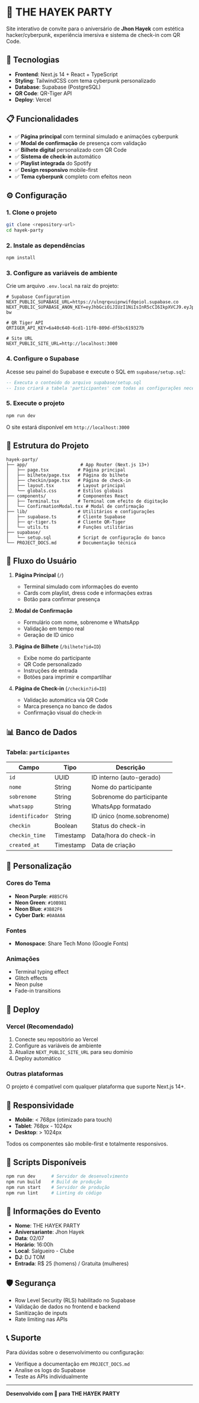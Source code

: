 # 🎯 THE HAYEK PARTY

Site interativo de convite para o aniversário de **Jhon Hayek** com estética hacker/cyberpunk, experiência imersiva e sistema de check-in com QR Code.

## 🚀 Tecnologias

- **Frontend**: Next.js 14 + React + TypeScript
- **Styling**: TailwindCSS com tema cyberpunk personalizado
- **Database**: Supabase (PostgreSQL)
- **QR Code**: QR-Tiger API
- **Deploy**: Vercel

## 📋 Funcionalidades

- ✅ **Página principal** com terminal simulado e animações cyberpunk
- ✅ **Modal de confirmação** de presença com validação
- ✅ **Bilhete digital** personalizado com QR Code
- ✅ **Sistema de check-in** automático
- ✅ **Playlist integrada** do Spotify
- ✅ **Design responsivo** mobile-first
- ✅ **Tema cyberpunk** completo com efeitos neon

## ⚙️ Configuração

### 1. Clone o projeto
```bash
git clone <repository-url>
cd hayek-party
```

### 2. Instale as dependências
```bash
npm install
```

### 3. Configure as variáveis de ambiente
Crie um arquivo `.env.local` na raiz do projeto:

```env
# Supabase Configuration
NEXT_PUBLIC_SUPABASE_URL=https://ulnqrqvuipnwifdqeiol.supabase.co
NEXT_PUBLIC_SUPABASE_ANON_KEY=eyJhbGciOiJIUzI1NiIsInR5cCI6IkpXVCJ9.eyJpc3MiOiJzdXBhYmFzZSIsInJlZiI6InVsbnFycXZ1aXBud2lmZHFlaW9sIiwicm9sZSI6ImFub24iLCJpYXQiOjE3NTM4MzA4NjcsImV4cCI6MjA2OTQwNjg2N30.wKk2A1x9tPJNkzF6B88TaleKh7rahJBfHjBzZV6J-bw

# QR Tiger API
QRTIGER_API_KEY=6a40c640-6cd1-11f0-809d-df5bc619327b

# Site URL
NEXT_PUBLIC_SITE_URL=http://localhost:3000
```

### 4. Configure o Supabase

Acesse seu painel do Supabase e execute o SQL em `supabase/setup.sql`:

```sql
-- Executa o conteúdo do arquivo supabase/setup.sql
-- Isso criará a tabela 'participantes' com todas as configurações necessárias
```

### 5. Execute o projeto
```bash
npm run dev
```

O site estará disponível em `http://localhost:3000`

## 🎨 Estrutura do Projeto

```
hayek-party/
├── app/                    # App Router (Next.js 13+)
│   ├── page.tsx           # Página principal
│   ├── bilhete/page.tsx   # Página do bilhete
│   ├── checkin/page.tsx   # Página de check-in
│   ├── layout.tsx         # Layout principal
│   └── globals.css        # Estilos globais
├── components/            # Componentes React
│   ├── Terminal.tsx       # Terminal com efeito de digitação
│   └── ConfirmationModal.tsx # Modal de confirmação
├── lib/                   # Utilitários e configurações
│   ├── supabase.ts        # Cliente Supabase
│   ├── qr-tiger.ts        # Cliente QR-Tiger
│   └── utils.ts           # Funções utilitárias
├── supabase/
│   └── setup.sql          # Script de configuração do banco
└── PROJECT_DOCS.md        # Documentação técnica
```

## 🎯 Fluxo do Usuário

1. **Página Principal** (`/`)
   - Terminal simulado com informações do evento
   - Cards com playlist, dress code e informações extras
   - Botão para confirmar presença

2. **Modal de Confirmação**
   - Formulário com nome, sobrenome e WhatsApp
   - Validação em tempo real
   - Geração de ID único

3. **Página de Bilhete** (`/bilhete?id=ID`)
   - Exibe nome do participante
   - QR Code personalizado
   - Instruções de entrada
   - Botões para imprimir e compartilhar

4. **Página de Check-in** (`/checkin?id=ID`)
   - Validação automática via QR Code
   - Marca presença no banco de dados
   - Confirmação visual do check-in

## 📊 Banco de Dados

### Tabela: `participantes`

| Campo | Tipo | Descrição |
|-------|------|-----------|
| `id` | UUID | ID interno (auto-gerado) |
| `nome` | String | Nome do participante |
| `sobrenome` | String | Sobrenome do participante |
| `whatsapp` | String | WhatsApp formatado |
| `identificador` | String | ID único (nome.sobrenome) |
| `checkin` | Boolean | Status do check-in |
| `checkin_time` | Timestamp | Data/hora do check-in |
| `created_at` | Timestamp | Data de criação |

## 🎨 Personalização

### Cores do Tema
- **Neon Purple**: `#8B5CF6`
- **Neon Green**: `#10B981` 
- **Neon Blue**: `#3B82F6`
- **Cyber Dark**: `#0A0A0A`

### Fontes
- **Monospace**: Share Tech Mono (Google Fonts)

### Animações
- Terminal typing effect
- Glitch effects
- Neon pulse
- Fade-in transitions

## 🚀 Deploy

### Vercel (Recomendado)

1. Conecte seu repositório ao Vercel
2. Configure as variáveis de ambiente
3. Atualize `NEXT_PUBLIC_SITE_URL` para seu domínio
4. Deploy automático

### Outras plataformas

O projeto é compatível com qualquer plataforma que suporte Next.js 14+.

## 📱 Responsividade

- **Mobile**: < 768px (otimizado para touch)
- **Tablet**: 768px - 1024px
- **Desktop**: > 1024px

Todos os componentes são mobile-first e totalmente responsivos.

## 🔧 Scripts Disponíveis

```bash
npm run dev      # Servidor de desenvolvimento
npm run build    # Build de produção
npm run start    # Servidor de produção
npm run lint     # Linting do código
```

## 📝 Informações do Evento

- **Nome**: THE HAYEK PARTY
- **Aniversariante**: Jhon Hayek
- **Data**: 02/07
- **Horário**: 16:00h
- **Local**: Salgueiro - Clube
- **DJ**: DJ TOM
- **Entrada**: R$ 25 (homens) / Gratuita (mulheres)

## 🛡️ Segurança

- Row Level Security (RLS) habilitado no Supabase
- Validação de dados no frontend e backend
- Sanitização de inputs
- Rate limiting nas APIs

## 📞 Suporte

Para dúvidas sobre o desenvolvimento ou configuração:
- Verifique a documentação em `PROJECT_DOCS.md`
- Analise os logs do Supabase
- Teste as APIs individualmente

---

**Desenvolvido com 💜 para THE HAYEK PARTY** 